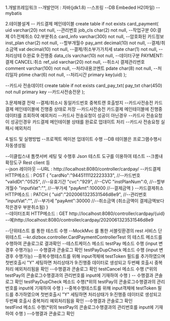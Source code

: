 1.개발프레임워크
--개발언어 : 자바(jdk1.8)
--스프링
--DB Embeded H2(파일)
--mybatis

2.테이블설계
-- 카드결제 메인테이블
create table if not exists card_payment(
	uid varchar(20) not null,          --관리번호
	job_cls char(2) not null,          --작업구분 00:결제 01:전체취소 02:부분취소
	card_info varchar(300) not null,   --암호화된 카드정보
	inst_plan char(2) not null,        --할부개월수
	pay_amt decimal(10) not null,      --결제/취소금액
	vat decimal(10) not null,          --결제/취소부가가치세
	state char(1) not null,            --처리상테 0:완료 9:진행중
	data_cls varchar(10) not null,     --데이터구분 PAYMENT:결제 CANCEL:취소
	ref_uid varchar(20) not null,      --취소시 결제관리번호
	comment varchar(100) not null,     --처리내용코멘트
	pdate char(8) not null,            --처리일자
	ptime char(6) not null,            --처리시간
	primary key(uid)
);

--카드사 전송데이터
create table if not exists card_pay_txt(
	pay_txt char(450) not null primary key --카드사전송전문
);

3.문제해결 전략
--결제/취소시 동일카드번호 중복트랜 호출방지
  --카드사전송전 카드결제 메인테이블에 진행중 상태로 저장
  --카드사전송전 카드결제 메인테이블에 진행중 데이터를 조회하여 예외처리
--카드사 전송요청이 성공이 아닌경우
  --카드사 전송요청이 성공인경우 카드결제 메인테이블 상태를 완료로 업데이트 처리
  --카드사 전송요청 실패시 예외처리

4.빌드 및 실행방법
--프로젝트 메이븐 업데이트 수행
--DB 테이블은 프로그램수행시 자동생성됨

--이클립스내 톰캣서버 세팅 및 수행후 Json 테스트 도구를 이용하여 테스트
  --크롬내 확장도구 Rest client 등           
  --json 레이아웃
    --URL : http://localhost:8080/controller/cardpay/
    --카드결제 HTTP메소드 : POST
       {
		  "cardNo":"9445111122223333", //--카드번호
		  "validDt":"0525",            //--유효기간
		  "cvc":"929",                 //--CVC
		  "instPlanNum":0,             //--할부개월수
		  "inputVat":"",               //--부가세
		  "payAmt":100000              //--결제금액
		}
    --카드결제취소 HTTP메소드 : PATCH
       {
		  "uid":"2020061323531546d8e9", //--관리번호
		  "inputVat":"",                //--부가세
		  "payAmt":30000                //--취소금액 (취소금액이 결제금액보다 작은경우 부분취소됨)
		}	
    --데이터조회 HTTP메소드 : GET
       http://localhost:8080/controller/cardpay/{uid}
         --예)http://localhost:8080/controller/cardpay/2020061323531546d8e9	
         
--단위테스트 를 통한 테스트 수행
  --MockMvc 를 통한 서블릿환경의 rest 서비스 단위테스트
  --kr.dizbox.controller.CardPaymentControllerTest 의 테스트 메소드를 수행하여 콘솔로그로 결과확인
  --테스트케이스 메소드
    testPay 메소드 수행 (input 변경후 수행가능)
       -- 수행결과 콘솔로그 확인
    testPayDupCheck 메소드 수행 (input 변경후 수행가능)
       --중복수행테스트를 위해 input객체에 testToken 필드를 추가하였으며 첫번호출시 "Y" 세팅하면 처리상태가 9:진행중 데이터로 생성되고
          두번째 호출시 중복처리 예외처리됨을 확인
       --수행결과 콘솔로그 확인
    testCancel 메소드 수행 (*위의 testPay의 콘솔로그수행결과의 관리번호를 input에 기재하여 수행 )
       -- 수행결과 콘솔로그 확인
    testPayDupCheck 메소드 수행(*위의 testPay의 콘솔로그수행결과의 관리번호를 input에 기재하여 수행 )
       --중복수행테스트를 위해 input객체에 testToken 필드를 추가하였으며 첫번호출시 "Y" 세팅하면 처리상태가 9:진행중 데이터로 생성되고
          두번째 호출시 중복처리 예외처리됨을 확인
       --수행결과 콘솔로그 확인   
    testFind 메소드 수행(*위의 testPay의 콘솔로그수행결과의 관리번호를 input에 기재하여 수행 )
       --수행결과 콘솔로그 확인
		
      